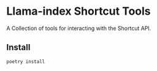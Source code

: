 # Llama-index Shortcut Tools

A Collection of tools for interacting with the Shortcut API.


## Install

```shell
poetry install
```


